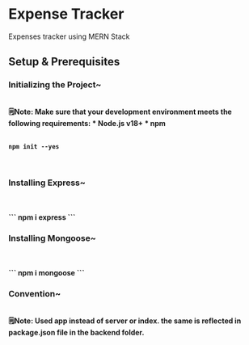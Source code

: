 # Expense Tracker
Expenses tracker using MERN Stack

## Setup & Prerequisites

### Initializing the Project~
<br>
<b>🗒️Note:  Make sure that your development environment meets the following requirements: * Node.js v18+ * npm <b>
<br>
<br>
  
```
npm init --yes
```
<br>

### Installing Express~
<br>
<br>
```
npm i express
```
<br>

### Installing Mongoose~
<br>
<br>
```
npm i mongoose
```
<br>

### Convention~
<br>
<b>🗒️Note:  Used app instead of server or index. the same is reflected in package.json file in the backend folder. <b>
<br>
